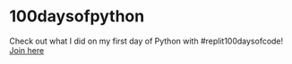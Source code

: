 # 100daysofpython
Check out what I did on my first day of Python with #replit100daysofcode! [Join here](https://join.replit.com/python)

